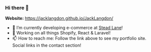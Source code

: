 ### Hi there 👋

**Website:**  https://jacklangdon.github.io/JackLangdon/

- 🔭 I’m currently developing e-commerce at <a href="https://steadlane.com.au/" target="_blank">Stead Lane</a>!
- 🌱 Working on all things Shopify, React & Laravel!
- 📫 How to reach me: Follow the link above to see my portfolio site. Social links in the contact section!


<!--
**JackLangdon/JackLangdon** is a ✨ _special_ ✨ repository because its `README.md` (this file) appears on your GitHub profile.

Here are some ideas to get you started:



- 👯 I’m looking to collaborate on ...
- 🤔 I’m looking for help with ...
- 💬 Ask me about ...

- ⚡ Fun fact: ...
-->
